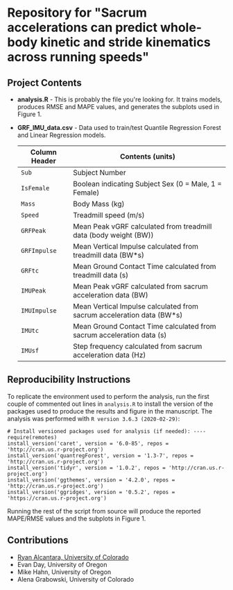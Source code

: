# Repository for "Sacrum accelerations can predict whole-body kinetic and stride kinematics across running speeds"

## Project Contents
- **analysis.R** - This is probably the file you're looking for. It trains models, produces RMSE and
 MAPE values, and generates the subplots used in Figure 1. 
 
- **GRF_IMU_data.csv** - Data used to train/test Quantile Regression Forest and Linear Regression models.
    
    | Column Header | Contents (units) |
    | ------------- | ---------------- |
    | `Sub`         | Subject Number |
    | `IsFemale`    | Boolean indicating Subject Sex (0 = Male, 1 = Female) |
    | `Mass`        | Body Mass (kg) |
    | `Speed`       | Treadmill speed (m/s) |
    | `GRFPeak`     | Mean Peak vGRF calculated from treadmill data (body weight (BW)) |
    | `GRFImpulse`  | Mean Vertical Impulse calculated from treadmill data (BW*s) |
    | `GRFtc`       | Mean Ground Contact Time calculated from treadmill data (s) |
    | `IMUPeak`     | Mean Peak vGRF calculated from sacrum acceleration data (BW) |
    | `IMUImpulse`  | Mean Vertical Impulse calculated from sacrum acceleration data (BW*s) |
    | `IMUtc`       | Mean Ground Contact Time calculated from sacrum acceleration data (s) |
    | `IMUsf`       | Step frequency calculated from sacrum acceleration data (Hz) |
  
## Reproducibility Instructions
To replicate the environment used to perform the analysis, run the first couple of commented out lines in `analysis.R`
to install the version of the packages used to produce the results and figure in the manuscript. The analysis was 
performed with `R version 3.6.3 (2020-02-29)`:
```
# Install versioned packages used for analysis (if needed): ----
require(remotes)
install_version('caret', version = '6.0-85', repos = 'http://cran.us.r-project.org')
install_version('quantregForest', version = '1.3-7', repos = 'http://cran.us.r-project.org')
install_version('tidyr', version = '1.0.2', repos = 'http://cran.us.r-project.org')
install_version('ggthemes', version = '4.2.0', repos = 'http://cran.us.r-project.org')
install_version('ggridges', version = '0.5.2', repos = 'https://cran.us.r-project.org')
```
Running the rest of the script from source will produce the reported MAPE/RMSE values and the subplots in Figure 1.

## Contributions
- [Ryan Alcantara, University of Colorado](https://twitter.com/Ryan_Alcantara_)
- Evan Day, University of Oregon
- Mike Hahn, University of Oregon
- Alena Grabowski, University of Colorado
